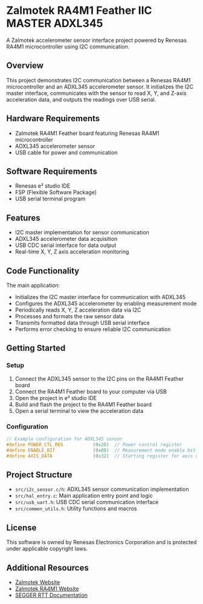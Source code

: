 # Zalmotek RA4M1 Feather IIC MASTER ADXL345

A Zalmotek accelerometer sensor interface project powered by Renesas RA4M1 microcontroller using I2C communication.

## Overview

This project demonstrates I2C communication between a Renesas RA4M1 microcontroller and an ADXL345 accelerometer sensor. It initializes the I2C master interface, communicates with the sensor to read X, Y, and Z-axis acceleration data, and outputs the readings over USB serial.

## Hardware Requirements

- Zalmotek RA4M1 Feather board featuring Renesas RA4M1 microcontroller
- ADXL345 accelerometer sensor
- USB cable for power and communication

## Software Requirements

- Renesas e² studio IDE
- FSP (Flexible Software Package)
- USB serial terminal program

## Features

- I2C master implementation for sensor communication
- ADXL345 accelerometer data acquisition
- USB CDC serial interface for data output
- Real-time X, Y, Z axis acceleration monitoring

## Code Functionality

The main application:
- Initializes the I2C master interface for communication with ADXL345
- Configures the ADXL345 accelerometer by enabling measurement mode
- Periodically reads X, Y, Z acceleration data via I2C
- Processes and formats the raw sensor data
- Transmits formatted data through USB serial interface
- Performs error checking to ensure reliable I2C communication

## Getting Started

### Setup

1. Connect the ADXL345 sensor to the I2C pins on the RA4M1 Feather board
2. Connect the RA4M1 Feather board to your computer via USB
3. Open the project in e² studio IDE
4. Build and flash the project to the RA4M1 Feather board
5. Open a serial terminal to view the acceleration data

### Configuration

```c
// Example configuration for ADXL345 sensor
#define POWER_CTL_REG           (0x2D)  // Power control register
#define ENABLE_BIT              (0x08)  // Measurement mode enable bit
#define AXIS_DATA               (0x32)  // Starting register for axis data
```

## Project Structure

- `src/i2c_sensor.c/h`: ADXL345 sensor communication implementation
- `src/hal_entry.c`: Main application entry point and logic
- `src/usb_uart.h`: USB CDC serial communication interface
- `src/common_utils.h`: Utility functions and macros

## License

This software is owned by Renesas Electronics Corporation and is protected under applicable copyright laws.

## Additional Resources

- [Zalmotek Website](https://zalmotek.com)
- [Zalmotek RA4M1 Website](https://zalmotek.com/products/RA4M1-Feather-SoM/)
- [SEGGER RTT Documentation](https://www.segger.com/products/debug-probes/j-link/technology/about-real-time-transfer/) 